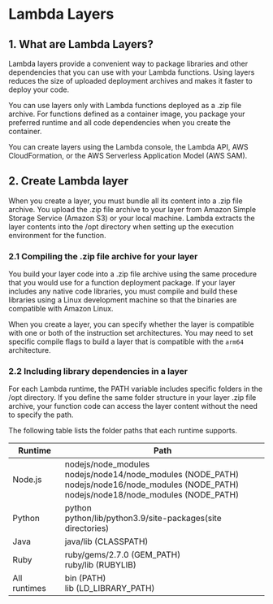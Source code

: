 # Lambda Layers
## 1. What are Lambda Layers?
Lambda layers provide a convenient way to package libraries and other dependencies that you can use with your Lambda functions. Using layers reduces the size of uploaded deployment archives and makes it faster to deploy your code.

You can use layers only with Lambda functions deployed as a .zip file archive. For functions defined as a container image, you package your preferred runtime and all code dependencies when you create the container.

You can create layers using the Lambda console, the Lambda API, AWS CloudFormation, or the AWS Serverless Application Model (AWS SAM).

## 2. Create Lambda layer
When you create a layer, you must bundle all its content into a .zip file archive. You upload the .zip file archive to your layer from Amazon Simple Storage Service (Amazon S3) or your local machine. Lambda extracts the layer contents into the /opt directory when setting up the execution environment for the function.
### 2.1 Compiling the .zip file archive for your layer

You build your layer code into a .zip file archive using the same procedure that you would use for a function deployment package. If your layer includes any native code libraries, you must compile and build these libraries using a Linux development machine so that the binaries are compatible with Amazon Linux.

When you create a layer, you can specify whether the layer is compatible with one or both of the instruction set architectures. You may need to set specific compile flags to build a layer that is compatible with the `arm64` architecture.

### 2.2 Including library dependencies in a layer
For each Lambda runtime, the PATH variable includes specific folders in the /opt directory. If you define the same folder structure in your layer .zip file archive, your function code can access the layer content without the need to specify the path.

The following table lists the folder paths that each runtime supports.

|Runtime	|Path|
|-----------|----|
|Node.js|nodejs/node_modules<br> nodejs/node14/node_modules (NODE_PATH)<br>nodejs/node16/node_modules (NODE_PATH)<br>nodejs/node18/node_modules (NODE_PATH)|
|Python|python<br>python/lib/python3.9/site-packages(site directories)|
|Java|java/lib (CLASSPATH)|
|Ruby|ruby/gems/2.7.0 (GEM_PATH) <br>ruby/lib (RUBYLIB)|
|All runtimes|bin (PATH) <br>lib (LD_LIBRARY_PATH)|